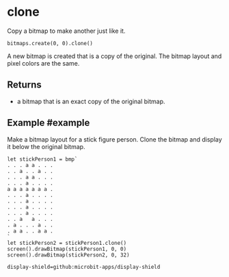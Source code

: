 # clone

Copy a bitmap to make another just like it.

```sig
bitmaps.create(0, 0).clone()
```

A new bitmap is created that is a copy of the original. The bitmap layout and pixel colors are the same.

## Returns

* a bitmap that is an exact copy of the original bitmap.

## Example #example

Make a bitmap layout for a stick figure person. Clone the bitmap and display it below the original bitmap.

```blocks
let stickPerson1 = bmp`
. . . a a . . .
. . a . . a . .
. . . a a . . .
. . . a . . . .
a a a a a a a .
. . . a . . . .
. . . a . . . .
. . . a . . . .
. . . a . . . .
. . a   a . . .
. a . . . a . .
. a a . . a a .
`
let stickPerson2 = stickPerson1.clone()
screen().drawBitmap(stickPerson1, 0, 0)
screen().drawBitmap(stickPerson2, 0, 32)
```

```package
display-shield=github:microbit-apps/display-shield
```
